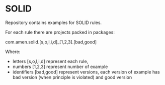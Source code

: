 # SOLID
Repository contains examples for SOLID rules.

For each rule there are projects packed in packages:

com.amen.solid.[s,o,l,i,d]_[1,2,3].[bad,good]

Where:
- letters [s,o,l,i,d] represent each rule,
- numbers [1,2,3] represent number of example
- identifiers [bad,good] represent versions, each version of example has bad version (when principle is violated) and good version